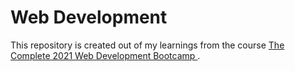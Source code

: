 # Web Development
 This repository is created out of my learnings from the course <a href="https://www.udemy.com/course/the-complete-web-development-bootcamp/" target="_blank" rel="noopener noreferrer"> The Complete 2021 Web Development Bootcamp </a>.
